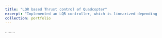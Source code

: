 ```yaml
---
title: "LQR based Thrust control of Quadcopter"
excerpt: "Implemented an LQR controller, which is linearized depending on the quadrotor’s state, unifies the control of rotational and translational states, handles time-varying system dynamics, control parameters and does direct motor control. <br/><img src='/images/LQR.gif'>"
collection: portfolio
---
```


........



